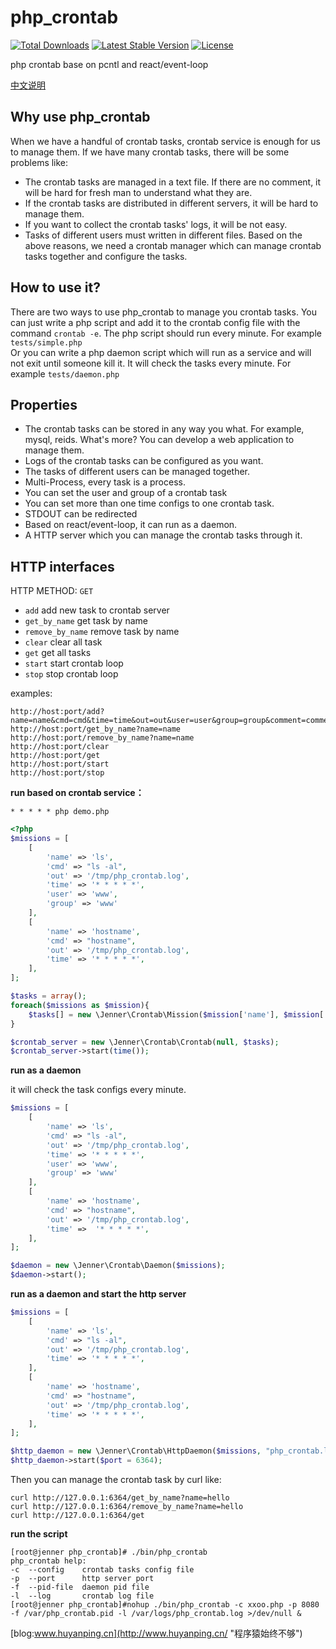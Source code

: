 php_crontab 
=============
[![Total Downloads](https://img.shields.io/packagist/dt/jenner/crontab.svg?style=flat)](https://packagist.org/packages/jenner/crontab)
[![Latest Stable Version](http://img.shields.io/packagist/v/jenner/crontab.svg?style=flat)](https://packagist.org/packages/jenner/crontab)
[![License](https://img.shields.io/packagist/l/jenner/crontab.svg?style=flat)](https://packagist.org/packages/jenner/crontab)

php crontab base on pcntl and react/event-loop

[中文说明](https://github.com/huyanping/php_crontab/blob/master/README.zh.md "中文说明")

Why use php_crontab
------------
When we have a handful of crontab tasks, crontab service is enough for us to manage them. 
If we have many crontab tasks, there will be some problems like:
+ The crontab tasks are managed in a text file. If there are no comment, it will be 
hard for fresh man to understand what they are.
+ If the crontab tasks are distributed in different servers, it will be hard to manage them.
+ If you want to collect the crontab tasks' logs, it will be not easy. 
+ Tasks of different users must written in different files.
Based on the above reasons, we need a crontab manager which can manage crontab tasks together and configure the tasks.

How to use it?
---------------
There are two ways to use php_crontab to manage you crontab tasks. 
You can just write a php script and add it to the crontab config file 
with the command `crontab -e`. The php script should run every minute. For example `tests/simple.php`  
Or you can write a php daemon script which will run as a service and will not exit until someone kill it.
It will check the tasks every minute. For example `tests/daemon.php`

Properties
-----------
+ The crontab tasks can be stored in any way you what. For example, mysql, reids. 
What's more? You can develop a web application to manage them.
+ Logs of the crontab tasks can be configured as you want.
+ The tasks of different users can be managed together.
+ Multi-Process, every task is a process.
+ You can set the user and group of a crontab task
+ You can set more than one time configs to one crontab task.
+ STDOUT can be redirected
+ Based on react/event-loop, it can run as a daemon.
+ A HTTP server which you can manage the crontab tasks through it.

HTTP interfaces
-------------
HTTP METHOD: `GET`  
+ `add` add new task to crontab server
+ `get_by_name` get task by name
+ `remove_by_name` remove task by name
+ `clear` clear all task
+ `get` get all tasks
+ `start` start crontab loop
+ `stop` stop crontab loop

examples:
```shell
http://host:port/add?name=name&cmd=cmd&time=time&out=out&user=user&group=group&comment=comment
http://host:port/get_by_name?name=name
http://host:port/remove_by_name?name=name
http://host:port/clear
http://host:port/get
http://host:port/start
http://host:port/stop
```


**run based on crontab service：**
```shell
* * * * * php demo.php
```
```php
<?php
$missions = [
    [
        'name' => 'ls',
        'cmd' => "ls -al",
        'out' => '/tmp/php_crontab.log',
        'time' => '* * * * *',
        'user' => 'www',
        'group' => 'www'
    ],
    [
        'name' => 'hostname',
        'cmd' => "hostname",
        'out' => '/tmp/php_crontab.log',
        'time' => '* * * * *',
    ],
];

$tasks = array();
foreach($missions as $mission){
    $tasks[] = new \Jenner\Crontab\Mission($mission['name'], $mission['cmd'], $mission['time'], $mission['out']);
}

$crontab_server = new \Jenner\Crontab\Crontab(null, $tasks);
$crontab_server->start(time());
```
**run as a daemon**

it will check the task configs every minute.
```php
$missions = [
    [
        'name' => 'ls',
        'cmd' => "ls -al",
        'out' => '/tmp/php_crontab.log',
        'time' => '* * * * *',
        'user' => 'www',
        'group' => 'www'
    ],
    [
        'name' => 'hostname',
        'cmd' => "hostname",
        'out' => '/tmp/php_crontab.log',
        'time' =>  '* * * * *',
    ],
];

$daemon = new \Jenner\Crontab\Daemon($missions);
$daemon->start();
```

**run as a daemon and start the http server**
```php
$missions = [
    [
        'name' => 'ls',
        'cmd' => "ls -al",
        'out' => '/tmp/php_crontab.log',
        'time' => '* * * * *',
    ],
    [
        'name' => 'hostname',
        'cmd' => "hostname",
        'out' => '/tmp/php_crontab.log',
        'time' => '* * * * *',
    ],
];

$http_daemon = new \Jenner\Crontab\HttpDaemon($missions, "php_crontab.log");
$http_daemon->start($port = 6364);
```
Then you can manage the crontab task by curl like:
```shell
curl http://127.0.0.1:6364/get_by_name?name=hello
curl http://127.0.0.1:6364/remove_by_name?name=hello
curl http://127.0.0.1:6364/get
```

**run the script**
```shell
[root@jenner php_crontab]# ./bin/php_crontab 
php_crontab help:
-c  --config    crontab tasks config file
-p  --port      http server port
-f  --pid-file  daemon pid file
-l  --log       crontab log file
[root@jenner php_crontab]#nohup ./bin/php_crontab -c xxoo.php -p 8080 -f /var/php_crontab.pid -l /var/logs/php_crontab.log >/dev/null & 
```

[blog:www.huyanping.cn](http://www.huyanping.cn/ "程序猿始终不够")



